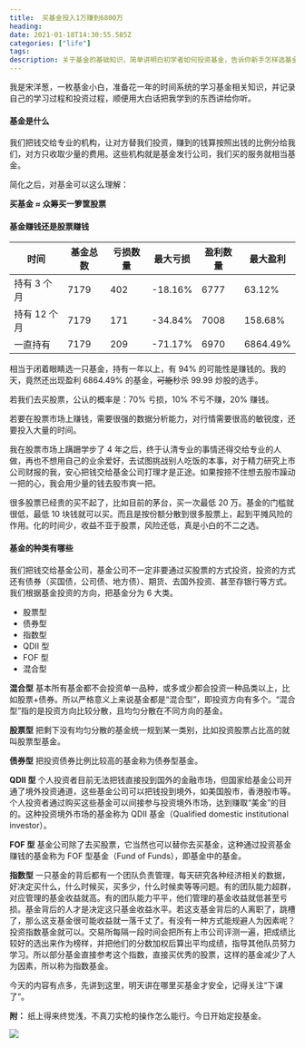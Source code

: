 ```yaml
---
title:  买基金投入1万赚到6800万
heading: 
date: 2021-01-18T14:30:55.585Z
categories: ["life"]
tags: 
description: 关于基金的基础知识，简单讲明白初学者如何投资基金，告诉你新手怎样选基金。
---
```


我是宋洋葱，一枚基金小白，准备花一年的时间系统的学习基金相关知识，并记录自己的学习过程和投资过程，顺便用大白话把我学到的东西讲给你听。

#### 基金是什么

我们把钱交给专业的机构，让对方替我们投资，赚到的钱算按照出钱的比例分给我们，对方只收取少量的费用。这些机构就是基金发行公司，我们买的服务就相当基金。

简化之后，对基金可以这么理解：

**买基金 ≈ 众筹买一箩筐股票**


#### 基金赚钱还是股票赚钱

| 时间   | 基金总数  |  亏损数量   |  最大亏损   | 盈利数量    | 最大盈利
| --- | --- | --- | --- | --- |--- |
|  持有 3 个月   |  7179   |  402   |  -18.16%   |  6777  |63.12% 
|  持有 12 个月   |  7179   |  171   |   	-34.84%  |  7008   | 158.68%
|  一直持有   |   7179  |  209   |  -71.17%   |   6970  | 6864.49%

相当于闭着眼睛选一只基金，持有一年以上，有 94% 的可能性是赚钱的。我的天，竟然还出现盈利 6864.49% 的基金，~~可能~~秒杀 99.99 炒股的选手。

若我们去买股票，公认的概率是：70% 亏损，10% 不亏不赚，20% 赚钱。

若要在股票市场上赚钱，需要很强的数据分析能力，对行情需要很高的敏锐度，还要投入大量的时间。

我在股票市场上蹒跚学步了 4  年之后，终于认清专业的事情还得交给专业的人做，再也不想用自己的业余爱好，去试图挑战别人吃饭的本事，对于精力研究上市公司财报的我，安心把钱交给基金公司打理才是正途。如果按捺不住想去股市躁动一把的心，我会用少量的钱去股市爽一把。


很多股票已经贵的买不起了，比如目前的茅台，买一次最低 20 万。基金的门槛就很低，最低 10 块钱就可以买。而且是按份额分散到很多股票上，起到平摊风险的作用。化的时间少，收益不亚于股票，风险还低，真是小白的不二之选。


#### 基金的种类有哪些

我们把钱交给基金公司，基金公司不一定非要通过买股票的方式投资，投资的方式还有债券（买国债，公司债、地方债）、期货、去国外投资、甚至存银行等方式。我们根据基金投资的方向，把基金分为 6 大类。

- 股票型
- 债券型
- 指数型
- QDII 型
- FOF 型
- 混合型


**混合型**
基本所有基金都不会投资单一品种，或多或少都会投资一种品类以上，比如股票+债券。所以严格意义上来说基金都是“混合型”，即投资方向有多个。“混合型”指的是投资方向比较分散，且均匀分散在不同方向的基金。


**股票型**
把剩下没有均匀分散的基金统一规到某一类别，比如投资股票占比高的就叫股票型基金。

**债券型**
把投资债券比例比较高的基金称为债券型基金。

**QDII 型**
个人投资者目前无法把钱直接投到国外的金融市场，但国家给基金公司开通了境外投资通道，这些基金公司可以把钱投到境外，如美国股市，香港股市等。个人投资者通过购买这些基金可以间接参与投资境外市场，达到赚取“美金”的目的。这种投资境外市场的基金称为 QDII 基金（Qualified domestic institutional investor）。

**FOF 型**
基金公司除了去买股票，它当然也可以替你去买基金，这种通过投资基金赚钱的基金称为 FOF 型基金（Fund of Funds），即基金中的基金。

**指数型**
一只基金的背后都有一个团队负责管理，每天研究各种经济相关的数据，好决定买什么，什么时候买，买多少，什么时候卖等等问题。有的团队能力超群，对应管理的基金收益就高。有的团队能力平平，他们管理的基金收益就低甚至亏损。基金背后的人才是决定这只基金收益水平。若这支基金背后的人离职了，跳槽了，那么这支基金很可能收益就一落千丈了。有没有一种方式能规避人为因素呢？投资指数基金就可以。交易所每隔一段时间会把所有上市公司评测一遍，把成绩比较好的选出来作为榜样，并把他们的分数加权后算出平均成绩，指导其他队员努力学习。所以部分基金直接参考这个指数，直接买优秀的股票，这样的基金减少了人为因素，所以称为指数基金。




今天的内容有点多，先讲到这里，明天讲在哪里买基金才安全，记得关注“下课了”。


**附：**
纸上得来终觉浅，不真刀实枪的操作怎么能行。今日开始定投基金。

![](https://gitee.com/smile365/blogimg/raw/master/sxy91/1611069308679.png)

